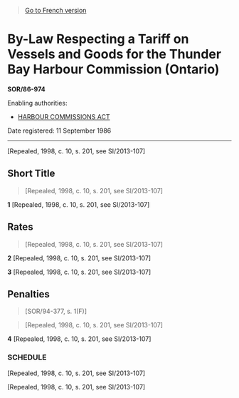 > [Go to French version](/fr/Règlements/Décrets,%20ordonnances%20et%20règlements%20statutaires/86/974.md)

# By-Law Respecting a Tariff on Vessels and Goods for the Thunder Bay Harbour Commission (Ontario)

**SOR/86-974**

Enabling authorities: 
- [HARBOUR COMMISSIONS ACT](/en/Acts/Revised%20Statutes%20of%20Canada/H/H-1.md)

Date registered: 11 September 1986

----------


[Repealed, 1998, c. 10, s. 201, see SI/2013-107]



## Short Title
> [Repealed, 1998, c. 10, s. 201, see SI/2013-107]



**1** [Repealed, 1998, c. 10, s. 201, see SI/2013-107]




## Rates
> [Repealed, 1998, c. 10, s. 201, see SI/2013-107]



**2** [Repealed, 1998, c. 10, s. 201, see SI/2013-107]



**3** [Repealed, 1998, c. 10, s. 201, see SI/2013-107]




## Penalties
> [SOR/94-377, s. 1(F)]

> [Repealed, 1998, c. 10, s. 201, see SI/2013-107]



**4** [Repealed, 1998, c. 10, s. 201, see SI/2013-107]




### **SCHEDULE** 
[Repealed, 1998, c. 10, s. 201, see SI/2013-107]


[Repealed, 1998, c. 10, s. 201, see SI/2013-107]


